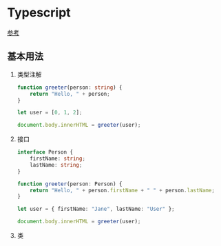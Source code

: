 # Typescript

[参考](https://www.tslang.cn/docs/home.html)

## 基本用法

1. 类型注解

   ```typescript
   function greeter(person: string) {
       return "Hello, " + person;
   }
   
   let user = [0, 1, 2];
   
   document.body.innerHTML = greeter(user);
   ```


2. 接口

   ```typescript
   interface Person {
       firstName: string;
       lastName: string;
   }
   
   function greeter(person: Person) {
       return "Hello, " + person.firstName + " " + person.lastName;
   }
   
   let user = { firstName: "Jane", lastName: "User" };
   
   document.body.innerHTML = greeter(user);
   ```


3. 类

